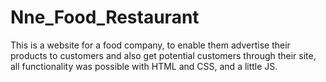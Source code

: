 # Nne_Food_Restaurant
This is a website for a food company, to enable them advertise their products to customers and also get potential customers through their site, all functionality was possible with HTML and CSS, and a little JS.
